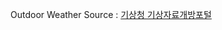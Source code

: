 Outdoor Weather Source : [기상청 기상자료개방포털](https://data.kma.go.kr/climate/RankState/selectRankStatisticsDivisionList.do)
